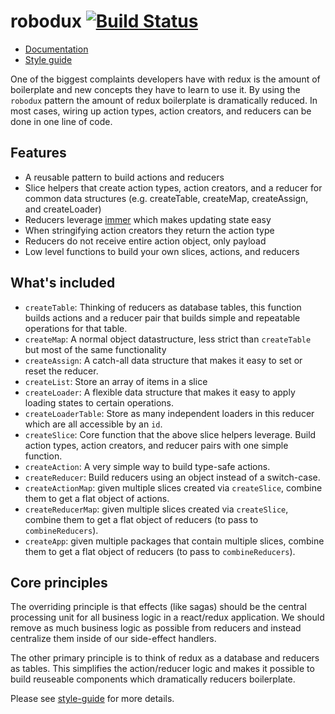 # robodux [![Build Status](https://travis-ci.org/neurosnap/robodux.svg?branch=master)](https://travis-ci.org/neurosnap/robodux)

- [Documentation](https://robodux.erock.io)
- [Style guide](https://erock.io/redux-saga-style-guide)

One of the biggest complaints developers have with redux is the amount of
boilerplate and new concepts they have to learn to use it. By using the
`robodux` pattern the amount of redux boilerplate is dramatically reduced. In
most cases, wiring up action types, action creators, and reducers can be done in
one line of code.

## Features

- A reusable pattern to build actions and reducers
- Slice helpers that create action types, action creators, and a reducer for
  common data structures (e.g. createTable, createMap, createAssign, and
  createLoader)
- Reducers leverage [immer](https://github.com/mweststrate/immer) which makes
  updating state easy
- When stringifying action creators they return the action type
- Reducers do not receive entire action object, only payload
- Low level functions to build your own slices, actions, and reducers

## What's included

- `createTable`: Thinking of reducers as database tables, this function builds
  actions and a reducer pair that builds simple and repeatable operations for
  that table.
- `createMap`: A normal object datastructure, less strict than `createTable` but
  most of the same functionality
- `createAssign`: A catch-all data structure that makes it easy to set or reset
  the reducer.
- `createList`: Store an array of items in a slice
- `createLoader`: A flexible data structure that makes it easy to apply loading
  states to certain operations.
- `createLoaderTable`: Store as many independent loaders in this reducer which
  are all accessible by an `id`.
- `createSlice`: Core function that the above slice helpers leverage. Build
  action types, action creators, and reducer pairs with one simple function.
- `createAction`: A very simple way to build type-safe actions.
- `createReducer`: Build reducers using an object instead of a switch-case.
- `createActionMap`: given multiple slices created via `createSlice`, combine
  them to get a flat object of actions.
- `createReducerMap`: given multiple slices created via `createSlice`, combine
  them to get a flat object of reducers (to pass to `combineReducers`).
- `createApp`: given multiple packages that contain multiple slices, combine
  them to get a flat object of reducers (to pass to `combineReducers`).

## Core principles

The overriding principle is that effects (like sagas) should be the central
processing unit for all business logic in a react/redux application. We should
remove as much business logic as possible from reducers and instead centralize
them inside of our side-effect handlers.

The other primary principle is to think of redux as a database and reducers as
tables. This simplifies the action/reducer logic and makes it possible to build
reuseable components which dramatically reducers boilerplate.

Please see [style-guide](https://erock.io/redux-saga-style-guide) for more
details.
